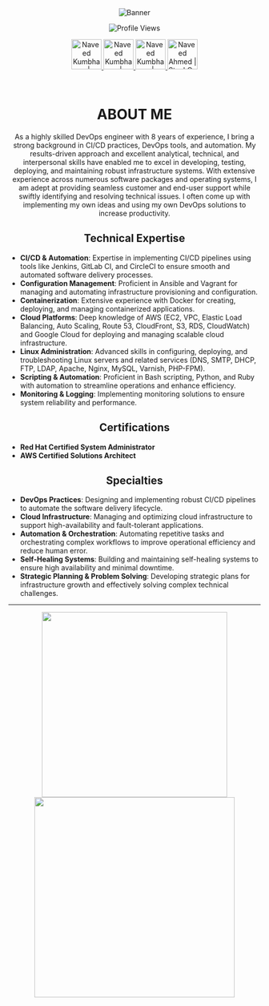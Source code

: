 <div align="center" width="50">
  <img src="https://naveedkumbhar.com/assets/banner_naveed_bg_black.png" alt="Banner">

  ![Profile Views](https://komarev.com/ghpvc/?username=naveedkumbhar&color=blueviolet&label=Profile+Views)

  <!-- Social Media Links -->
  <a href="https://www.linkedin.com/in/naveedkumbhar/">
    <img height="60" alt="Naveed Kumbhar | LinkedIn" src="https://user-images.githubusercontent.com/60597290/173852531-4343e250-e3cb-4bdb-b84f-50695c64aa12.png"/>
  </a>
  <a href="https://www.instagram.com/naveedkumbhar">
    <img height="60" alt="Naveed Kumbhar | Instagram" src="https://user-images.githubusercontent.com/60597290/173852523-c34e15e4-dc3b-4c2a-a5a4-d460b96e4151.png" />
  </a>
  <a href="https://twitter.com/naveedkumbhar">
    <img height="60" alt="Naveed Kumbhar | Twitter" src="https://user-images.githubusercontent.com/60597290/173852545-4b8a3257-69ac-42ad-895e-bb842fd60372.png" />
  </a>
  <a href="https://stackoverflow.com/users/18362045/naveed-ahmed">
    <img height="60" alt="Naveed Ahmed | StackOverflow" src="https://user-images.githubusercontent.com/60597290/173852537-7dc3093c-1ecc-4106-b0b3-7aa572d0449d.png" />
  </a>
</div>

&nbsp;

<h1 align="center">
  ABOUT ME
</h1>
  
<p align="center">
As a highly skilled DevOps engineer with 8 years of experience, I bring a strong background in CI/CD practices, DevOps tools, and automation. My results-driven approach and excellent analytical, technical, and interpersonal skills have enabled me to excel in developing, testing, deploying, and maintaining robust infrastructure systems. With extensive experience across numerous software packages and operating systems, I am adept at providing seamless customer and end-user support while swiftly identifying and resolving technical issues.
I often come up with implementing my own ideas and using my own DevOps solutions to increase productivity.
</p>

<h2 align="center">
  Technical Expertise
</h2>

* **CI/CD & Automation**: Expertise in implementing CI/CD pipelines using tools like Jenkins, GitLab CI, and CircleCI to ensure smooth and automated software delivery processes.
* **Configuration Management**: Proficient in Ansible and Vagrant for managing and automating infrastructure provisioning and configuration.
* **Containerization**: Extensive experience with Docker for creating, deploying, and managing containerized applications.
* **Cloud Platforms**: Deep knowledge of AWS (EC2, VPC, Elastic Load Balancing, Auto Scaling, Route 53, CloudFront, S3, RDS, CloudWatch) and Google Cloud for deploying and managing scalable cloud infrastructure.
* **Linux Administration**: Advanced skills in configuring, deploying, and troubleshooting Linux servers and related services (DNS, SMTP, DHCP, FTP, LDAP, Apache, Nginx, MySQL, Varnish, PHP-FPM).
* **Scripting & Automation**: Proficient in Bash scripting, Python, and Ruby with automation to streamline operations and enhance efficiency.
* **Monitoring & Logging**: Implementing monitoring solutions to ensure system reliability and performance.

<h2 align="center">
  Certifications
</h2>

* **Red Hat Certified System Administrator**
* **AWS Certified Solutions Architect**

<h2 align="center">
  Specialties
</h2>

* **DevOps Practices**: Designing and implementing robust CI/CD pipelines to automate the software delivery lifecycle.
* **Cloud Infrastructure**: Managing and optimizing cloud infrastructure to support high-availability and fault-tolerant applications.
* **Automation & Orchestration**: Automating repetitive tasks and orchestrating complex workflows to improve operational efficiency and reduce human error.
* **Self-Healing Systems**: Building and maintaining self-healing systems to ensure high availability and minimal downtime.
* **Strategic Planning & Problem Solving**: Developing strategic plans for infrastructure growth and effectively solving complex technical challenges.

<hr>

<!--
<div align="right">
  <img width="400px" height="300" src="https://github-readme-stats.vercel.app/api?username=naveedkumbhar&theme=radical&hide_border=true&include_all_commits=true&count_private=true" alt="GitHub Stats" />
  <img width="400px" height="300" src="https://github-readme-streak-stats.herokuapp.com/?user=naveedkumbhar&theme=radical&hide_border=true" alt="GitHub Streak Stats" />
</div>
-->

<p align="center">
  <img width="370px" src="https://github-readme-stats.vercel.app/api?username=naveedkumbhar&theme=radical&hide_border=true&include_all_commits=true&count_private=true" />
  <img width="400px"   src="https://github-readme-streak-stats.herokuapp.com/?user=naveedkumbhar&theme=radical&hide_border=true" />

</p>

